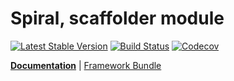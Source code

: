 Spiral, scaffolder module
=========================
[![Latest Stable Version](https://poser.pugx.org/spiral/scaffolder/v/stable)](https://packagist.org/packages/spiral/scaffolder) 
[![Build Status](https://travis-ci.org/spiral/scaffolder.svg?branch=master)](https://travis-ci.org/spiral/scaffolder)
[![Codecov](https://codecov.io/gh/spiral/scaffolder/branch/master/graph/badge.svg)](https://codecov.io/gh/spiral/scaffolder/)

<b>[Documentation](http://spiral.dev/cookbook-scaffolding)</b> | [Framework Bundle](https://github.com/spiral/spiral)
